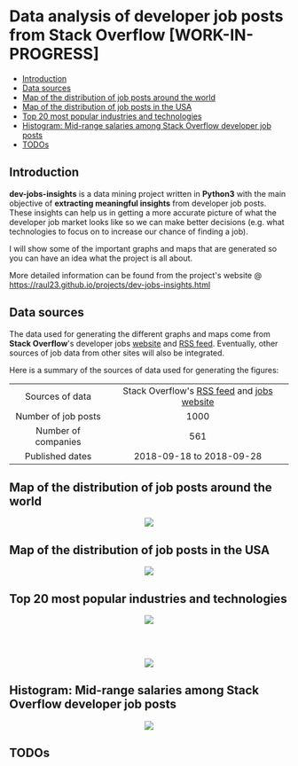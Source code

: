 # Data analysis of developer job posts from Stack Overflow [WORK-IN-PROGRESS]

<!-- TOC depthFrom:2 depthTo:6 withLinks:1 updateOnSave:1 orderedList:0 -->

- [Introduction](#introduction)
- [Data sources](#data-sources)
- [Map of the distribution of job posts around the world](#map-of-the-distribution-of-job-posts-around-the-world)
- [Map of the distribution of job posts in the USA](#map-of-the-distribution-of-job-posts-in-the-usa)
- [Top 20 most popular industries and technologies](#top-20-most-popular-industries-and-technologies)
- [Histogram: Mid-range salaries among Stack Overflow developer job posts](#histogram-mid-range-salaries-among-stack-overflow-developer-job-posts)
- [TODOs](#todos)

<!-- /TOC -->


## Introduction
**dev-jobs-insights** is a data mining project written in **Python3** with the
main objective of **extracting meaningful insights** from developer job posts.
These insights can help us in getting a more accurate picture of what the
developer job market looks like so we can make better decisions (e.g. what
technologies to focus on to increase our chance of finding a job).

I will show some of the important graphs and maps that are generated so you can
have an idea what the project is all about.

More detailed information can be found from the project's website @
https://raul23.github.io/projects/dev-jobs-insights.html

## Data sources
The data used for generating the different graphs and maps come from **Stack
Overflow**'s developer jobs [website](https://stackoverflow.com/jobs) and
[RSS feed](https://stackoverflow.com/jobs/feed). Eventually, other sources of
job data from other sites will also be integrated.

Here is a summary of the sources of data used for generating the figures:  
<div align="center">
<table align="center">
    <tr>
        <td align="center">Sources of data</td>
        <td align="center">Stack Overflow's <a href="https://stackoverflow.com/jobs/feed">RSS feed</a> and <a href="https://stackoverflow.com/jobs">jobs website</a></td>
    </tr>
    <tr>
        <td align="center">Number of job posts</td>
        <td align="center">1000</td>
    </tr>
    <tr>
        <td align="center">Number of companies</td>
        <td align="center">561</td>
    </tr>
    <tr>
        <td align="center">Published dates</td>
        <td align="center">2018-09-18 to 2018-09-28</td>
    </tr>
</table>
</div>

## Map of the distribution of job posts around the world
<p align="center"><img src="https://bit.ly/2OvqmLG"/></p>
<p align="center"></p>

## Map of the distribution of job posts in the USA
<p align="center"><img src="https://bit.ly/2yeqN2W"/></p>
<p align="center"></p>

## Top 20 most popular industries and technologies
<p align="center"><img src="https://bit.ly/2P87UG2"/></p>
<p align="center"></p>

<br/>
<br/>

<p align="center"><img src="https://bit.ly/2QsCMRL"/></p>
<p align="center"></p>

## Histogram: Mid-range salaries among Stack Overflow developer job posts
<p align="center"><img src="https://bit.ly/2xYAbs2"/></p>
<p align="center"></p>

## TODOs
